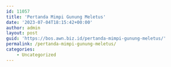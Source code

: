 ```yaml
---
id: 11057
title: 'Pertanda Mimpi Gunung Meletus'
date: '2023-07-04T18:15:42+00:00'
author: admin
layout: post
guid: 'https://bos.awn.biz.id/pertanda-mimpi-gunung-meletus/'
permalink: /pertanda-mimpi-gunung-meletus/
categories:
    - Uncategorized
---
```


